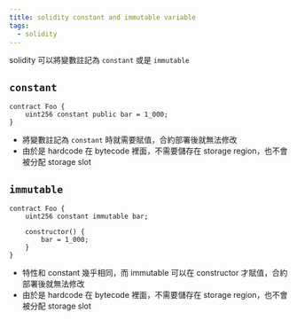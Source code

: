 ```yaml
---
title: solidity constant and immutable variable
tags:
  - solidity
---
```


solidity 可以將變數註記為 `constant` 或是 `immutable`

## `constant`

```solidity
contract Foo {
    uint256 constant public bar = 1_000;
}
```

- 將變數註記為 `constant` 時就需要賦值，合約部署後就無法修改
- 由於是 hardcode 在 bytecode 裡面，不需要儲存在 storage region，也不會被分配 storage slot

## `immutable`

```solidity
contract Foo {
    uint256 constant immutable bar;

    constructor() {
        bar = 1_000;
    }
}
```

- 特性和 constant 幾乎相同，而 immutable 可以在 constructor 才賦值，合約部署後就無法修改
- 由於是 hardcode 在 bytecode 裡面，不需要儲存在 storage region，也不會被分配 storage slot
